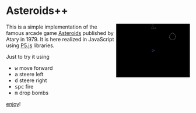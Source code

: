 # Asteroids++

<img align="right" width="40%" src="assets/play.gif"/>

This is a simple implementation of the famous arcade game [Asteroids](https://en.wikipedia.org/wiki/Asteroids_%28video_game%29) published by Atary in 1979. It is here realized in JavaScript using [P5.js](https://p5js.org/) libraries.

Just to try it using

+ <kbd>w</kbd> move forward
+ <kbd>a</kbd> steere left
+ <kbd>d</kbd> steere right
+ <kbd>spc</kbd> fire
+ <kbd>m</kbd> drop bombs

[enjoy](https://matteogiorgi.github.io/asteroids_plus_plus/src)!
